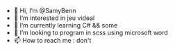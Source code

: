 - 👋 Hi, I’m @SamyBenn
- 👀 I’m interested in jeu videal
- 🌱 I’m currently learning C# && some
- 💞️ I’m looking to program in scss using microsoft word
- 📫 How to reach me : don't

<!---
SamyBenn/SamyBenn is a ✨ special ✨ repository because its `README.md` (this file) appears on your GitHub profile.
You can click the Preview link to take a look at your changes.
--->
